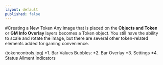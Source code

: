 ```yaml
---
layout: default
published: false
---
```


#Creating a New Token
Any image that is placed on the **Objects and Token** or **GM Info Overlay** layers becomes a Token object. You still have the ability to scale and rotate the image, but there are several other token-related elements added for gaming convenience.

(tokencontrols.jpg)
*1. Bar Values Bubbles: 
*2. Bar Overlay
*3. Settings
*4. Status Ailment Indicators


